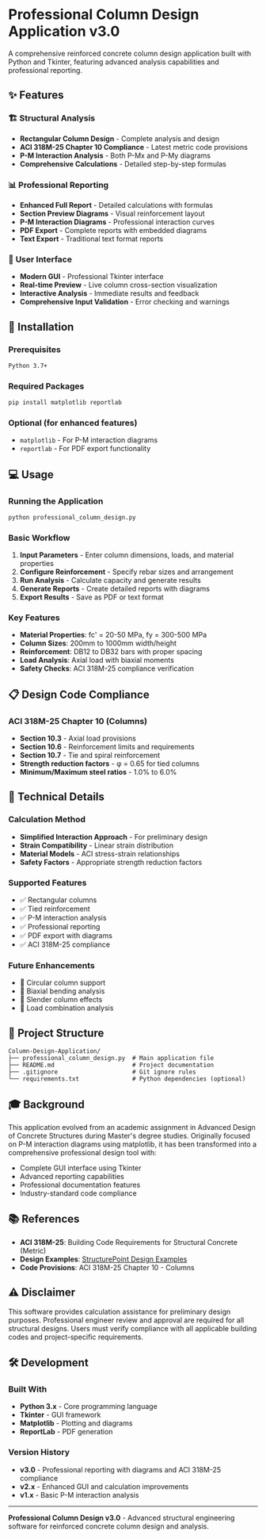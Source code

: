 # Professional Column Design Application v3.0

A comprehensive reinforced concrete column design application built with Python and Tkinter, featuring advanced analysis capabilities and professional reporting.

## ✨ Features

### 🏗️ **Structural Analysis**
- **Rectangular Column Design** - Complete analysis and design
- **ACI 318M-25 Chapter 10 Compliance** - Latest metric code provisions
- **P-M Interaction Analysis** - Both P-Mx and P-My diagrams
- **Comprehensive Calculations** - Detailed step-by-step formulas

### 📊 **Professional Reporting**
- **Enhanced Full Report** - Detailed calculations with formulas
- **Section Preview Diagrams** - Visual reinforcement layout
- **P-M Interaction Diagrams** - Professional interaction curves
- **PDF Export** - Complete reports with embedded diagrams
- **Text Export** - Traditional text format reports

### 🎯 **User Interface**
- **Modern GUI** - Professional Tkinter interface
- **Real-time Preview** - Live column cross-section visualization
- **Interactive Analysis** - Immediate results and feedback
- **Comprehensive Input Validation** - Error checking and warnings

## 🚀 Installation

### Prerequisites
```bash
Python 3.7+
```

### Required Packages
```bash
pip install matplotlib reportlab
```

### Optional (for enhanced features)
- `matplotlib` - For P-M interaction diagrams
- `reportlab` - For PDF export functionality

## 💻 Usage

### Running the Application
```bash
python professional_column_design.py
```

### Basic Workflow
1. **Input Parameters** - Enter column dimensions, loads, and material properties
2. **Configure Reinforcement** - Specify rebar sizes and arrangement
3. **Run Analysis** - Calculate capacity and generate results
4. **Generate Reports** - Create detailed reports with diagrams
5. **Export Results** - Save as PDF or text format

### Key Features
- **Material Properties**: fc' = 20-50 MPa, fy = 300-500 MPa
- **Column Sizes**: 200mm to 1000mm width/height
- **Reinforcement**: DB12 to DB32 bars with proper spacing
- **Load Analysis**: Axial load with biaxial moments
- **Safety Checks**: ACI 318M-25 compliance verification

## 📋 Design Code Compliance

### ACI 318M-25 Chapter 10 (Columns)
- **Section 10.3** - Axial load provisions
- **Section 10.6** - Reinforcement limits and requirements
- **Section 10.7** - Tie and spiral reinforcement
- **Strength reduction factors** - φ = 0.65 for tied columns
- **Minimum/Maximum steel ratios** - 1.0% to 6.0%

## 🔧 Technical Details

### Calculation Method
- **Simplified Interaction Approach** - For preliminary design
- **Strain Compatibility** - Linear strain distribution
- **Material Models** - ACI stress-strain relationships
- **Safety Factors** - Appropriate strength reduction factors

### Supported Features
- ✅ Rectangular columns
- ✅ Tied reinforcement
- ✅ P-M interaction analysis
- ✅ Professional reporting
- ✅ PDF export with diagrams
- ✅ ACI 318M-25 compliance

### Future Enhancements
- 🔄 Circular column support
- 🔄 Biaxial bending analysis
- 🔄 Slender column effects
- 🔄 Load combination analysis

## 📁 Project Structure

```
Column-Design-Application/
├── professional_column_design.py  # Main application file
├── README.md                      # Project documentation
├── .gitignore                     # Git ignore rules
└── requirements.txt               # Python dependencies (optional)
```

## 🎓 Background

This application evolved from an academic assignment in Advanced Design of Concrete Structures during Master's degree studies. Originally focused on P-M interaction diagrams using matplotlib, it has been transformed into a comprehensive professional design tool with:

- Complete GUI interface using Tkinter
- Advanced reporting capabilities
- Professional documentation features
- Industry-standard code compliance

## 📚 References

- **ACI 318M-25**: Building Code Requirements for Structural Concrete (Metric)
- **Design Examples**: [StructurePoint Design Examples](https://structurepoint.org/publication/design-examples.asp?soft=columnde)
- **Code Provisions**: ACI 318M-25 Chapter 10 - Columns

## ⚠️ Disclaimer

This software provides calculation assistance for preliminary design purposes. Professional engineer review and approval are required for all structural designs. Users must verify compliance with all applicable building codes and project-specific requirements.

## 🛠️ Development

### Built With
- **Python 3.x** - Core programming language
- **Tkinter** - GUI framework
- **Matplotlib** - Plotting and diagrams
- **ReportLab** - PDF generation

### Version History
- **v3.0** - Professional reporting with diagrams and ACI 318M-25 compliance
- **v2.x** - Enhanced GUI and calculation improvements
- **v1.x** - Basic P-M interaction analysis

---

**Professional Column Design v3.0** - Advanced structural engineering software for reinforced concrete column design and analysis.
